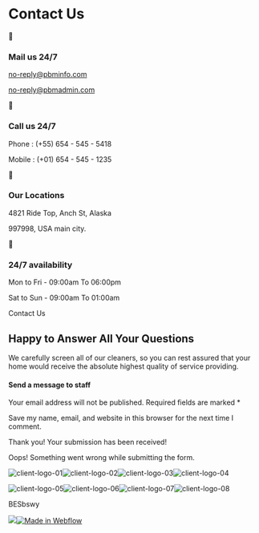 # Contact Us



### Mail us 24/7

no-reply@pbminfo.com

no-reply@pbmadmin.com



### Call us 24/7

Phone : (+55) 654 - 545 - 5418

Mobile : (+01) 654 - 545 - 1235



### Our Locations

4821 Ride Top, Anch St, Alaska

997998, USA main city.



### 24/7 availability

Mon to Fri - 09:00am To 06:00pm

Sat to Sun - 09:00am To 01:00am

Contact Us

## Happy to Answer All Your Questions

We carefully screen all of our cleaners, so you can rest assured that your home would receive the absolute highest quality of service providing.

#### Send a message to staff

Your email address will not be published. Required fields are marked \*

Save my name, email, and website in this browser for the next time I comment.

Thank you! Your submission has been received!

Oops! Something went wrong while submitting the form.

![client-logo-01](https://cdn.prod.website-files.com/66fb7ffaa305fbe2c7667880/670e2f9524fea45848ca7f31_client-logo-01.png)![client-logo-02](https://cdn.prod.website-files.com/66fb7ffaa305fbe2c7667880/670e2f952f78a79d6fa8b480_client-logo-02.png)![client-logo-03](https://cdn.prod.website-files.com/66fb7ffaa305fbe2c7667880/670e2f958a6b123629815c25_client-logo-03.png)![client-logo-04](https://cdn.prod.website-files.com/66fb7ffaa305fbe2c7667880/670e2f952f78a79d6fa8b4a2_client-logo-04.png)

![client-logo-05](https://cdn.prod.website-files.com/66fb7ffaa305fbe2c7667880/670e2f9596de6ca581c9f2d6_client-logo-05.png)![client-logo-06](https://cdn.prod.website-files.com/66fb7ffaa305fbe2c7667880/670e2f95de56f7d5d417e440_client-logo-06.png)![client-logo-07](https://cdn.prod.website-files.com/66fb7ffaa305fbe2c7667880/670e2f95a0d87a6542fba440_client-logo-07.png)![client-logo-08](https://cdn.prod.website-files.com/66fb7ffaa305fbe2c7667880/670f4cdd30325ed83a22eb3e_client-logo-08.png)

BESbswy

 [![](https://d3e54v103j8qbb.cloudfront.net/img/webflow-badge-icon-d2.89e12c322e.svg)![Made in Webflow](https://d3e54v103j8qbb.cloudfront.net/img/webflow-badge-text-d2.c82cec3b78.svg)](https://webflow.com/?utm_campaign=brandjs)